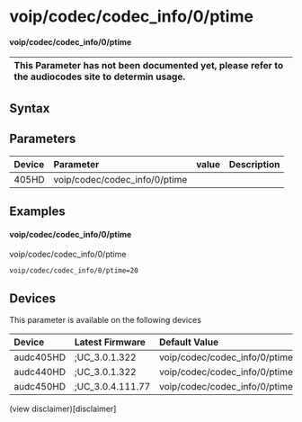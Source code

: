 ﻿---
description: voip/codec/codec_info/0/ptime
search: false
---

# voip/codec/codec_info/0/ptime

#### voip/codec/codec_info/0/ptime


| This Parameter has not been documented yet, please refer to the audiocodes site to determin usage.  | 
| :--- |

## Syntax

## Parameters
|Device|Parameter|value|Description|
|:---|:---|:---|:---|
| 405HD | voip/codec/codec_info/0/ptime |  |  |

## Examples
#### voip/codec/codec_info/0/ptime

voip/codec/codec_info/0/ptime

```
voip/codec/codec_info/0/ptime=20
```

## Devices
This parameter is available on the following devices

| Device | Latest Firmware | Default Value |
|:---|:---|:---|
| audc405HD | ;UC_3.0.1.322 | voip/codec/codec_info/0/ptime=20 
| audc440HD | ;UC_3.0.1.322 | voip/codec/codec_info/0/ptime=20 
| audc450HD | ;UC_3.0.4.111.77 | voip/codec/codec_info/0/ptime=20 

(view disclaimer)[disclaimer]
